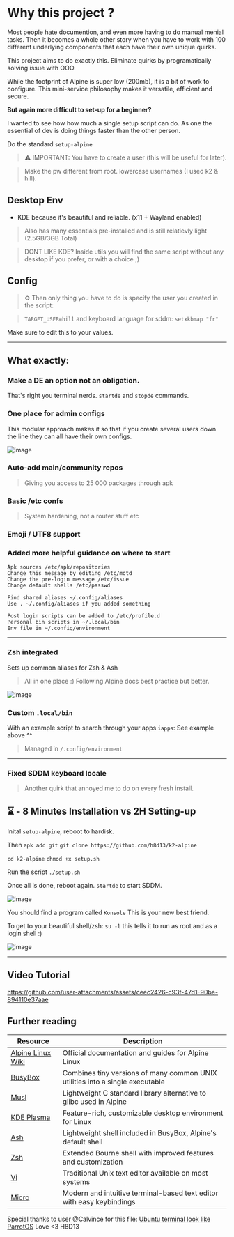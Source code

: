 # Why this project ? 

Most people hate documention, and even more having to do manual menial tasks. 
Then it becomes a whole other story when you have to work with 100 different underlying components that each have their own unique quirks.

This project aims to do exactly this. Eliminate quirks by programatically solving issue with OOO. 

While the footprint of Alpine is super low (200mb), it is a bit of work to configure. 
This mini-service philosophy makes it versatile, efficient and secure. 

**But again more difficult to set-up for a beginner?**

I wanted to see how how much a single setup script can do. As one the essential of dev is doing things faster than the other person.

Do the standard `setup-alpine` 
> ⚠️ IMPORTANT: You have to create a user (this will be useful for later).

> Make the pw different from root. lowercase usernames (I used k2 & hill).

## Desktop Env 

- KDE because it's beautiful and reliable. (x11 + Wayland enabled)
> Also has many essentials pre-installed and is still relatievly light (2.5GB/3GB Total)

> DONT LIKE KDE? Inside utils you will find the same script without any desktop if you prefer, or with a choice ;)

## Config 
> ⚙ Then only thing you have to do is specify the user you created in the script:

> `TARGET_USER=hill` and keyboard language for sddm: `setxkbmap "fr"`

Make sure to edit this to your values.

---

## What exactly: 

### Make a DE an option not an obligation. 

That's right you terminal nerds. 
`startde` and `stopde` commands.

### One place for admin configs
This modular approach makes it so that if you create several users down the line they can all have their own configs. 

![image](https://github.com/user-attachments/assets/1ae70597-2560-431e-9cdc-1368f1826173)

### Auto-add main/community repos
> Giving you access to 25 000 packages through apk 

### Basic /etc confs 
> System hardening, not a router stuff etc

### Emoji / UTF8 support
### Added more helpful guidance on where to start
```
Apk sources /etc/apk/repositories
Change this message by editing /etc/motd
Change the pre-login message /etc/issue
Change default shells /etc/passwd

Find shared aliases ~/.config/aliases
Use . ~/.config/aliases if you added something

Post login scripts can be added to /etc/profile.d
Personal bin scripts in ~/.local/bin
Env file in ~/.config/environment 
```

----
### Zsh integrated
Sets up common aliases for Zsh & Ash 
> All in one place :) Following Alpine docs best practice but better.

![image](https://github.com/user-attachments/assets/f68f8c19-7b45-4af9-9c10-03a321f599c4)

### Custom `.local/bin`
With an example script to search through your apps `iapps`: See example above ^^ 
> Managed in `/.config/environment`

---
### Fixed SDDM keyboard locale
> Another quirk that annoyed me to do on every fresh install. 

## ⌛ - 8 Minutes Installation vs 2H Setting-up

Inital `setup-alpine`, reboot to hardisk. 

Then `apk add git`
`git clone https://github.com/h8d13/k2-alpine`

`cd k2-alpine`
`chmod +x setup.sh`

Run the script `./setup.sh`

Once all is done, reboot again. `startde` to start SDDM. 

![image](https://github.com/user-attachments/assets/c7dda33b-de38-435a-ac47-f29630c5205a)

You should find a program called `Konsole` This is your new best friend.

To get to your beautiful shell/zsh: `su -l` this tells it to run as root and as a login shell :)

![image](https://github.com/user-attachments/assets/4538fc89-a0b0-4feb-9a02-0279dfc6109f)

----

## Video Tutorial

https://github.com/user-attachments/assets/ceec2426-c93f-47d1-90be-894110e37aae


## Further reading

| Resource | Description |
|----------|-------------|
| [Alpine Linux Wiki](https://wiki.alpinelinux.org/wiki/Main_Page) | Official documentation and guides for Alpine Linux |
| [BusyBox](https://www.busybox.net/) | Combines tiny versions of many common UNIX utilities into a single executable |
| [Musl](https://musl.libc.org/) | Lightweight C standard library alternative to glibc used in Alpine |
| [KDE Plasma](https://kde.org/plasma-desktop/) | Feature-rich, customizable desktop environment for Linux |
| [Ash](https://linux.die.net/man/1/ash) | Lightweight shell included in BusyBox, Alpine's default shell |
| [Zsh](https://github.com/zsh-users/zsh) | Extended Bourne shell with improved features and customization |
| [Vi](https://docs.rockylinux.org/books/admin_guide/05-vi/) | Traditional Unix text editor available on most systems |
| [Micro](https://github.com/zyedidia/micro) | Modern and intuitive terminal-based text editor with easy keybindings |


Special thanks to user @Calvince for this file:
[Ubuntu terminal look like ParrotOS](https://gist.github.com/calvince/b4f1a321369ade869789d99a2604670f)
Love <3 H8D13
